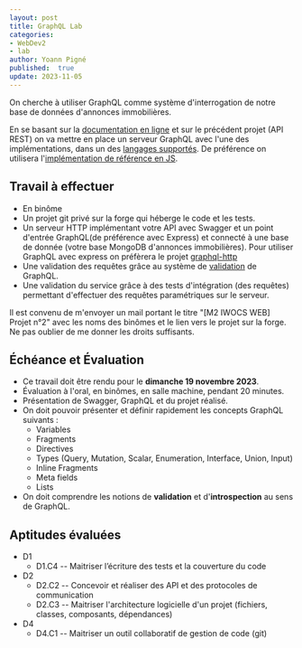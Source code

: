 ```yaml
---
layout: post
title: GraphQL Lab
categories:
- WebDev2
- lab
author: Yoann Pigné
published:  true
update: 2023-11-05
---
```





On cherche à utiliser GraphQL comme système d'interrogation de notre base de données d'annonces immobilières.

En se basant sur la [documentation en ligne](https://graphql.org/learn) et sur le précédent projet (API REST) on va mettre en place un serveur GraphQL avec l'une des implémentations, dans un des [langages supportés](https://graphql.org/code/). De préférence on utilisera l'[implémentation de référence en JS](https://graphql.org/code/#javascript).

## Travail à effectuer

- En binôme
- Un projet git privé sur la forge qui héberge le code et les tests.
- Un serveur HTTP implémentant votre API avec Swagger et un point d'entrée GraphQL(de préférence avec Express) et connecté à une base de donnée (votre base  MongoDB d'annonces immobilières). Pour utiliser GraphQL avec express on préfèrera le projet [graphql-http](https://www.npmjs.com/package/graphql-http#with-express)
- Une validation des requêtes grâce au système de [validation](https://graphql.org/learn/validation/) de GraphQL.
- Une validation du service grâce à des tests d'intégration (des requêtes) permettant d'effectuer des requêtes paramétriques sur le serveur.


Il est convenu de m'envoyer un mail portant le titre "[M2 IWOCS WEB] Projet n°2" avec les noms des binômes et le lien vers le projet sur la forge. Ne pas oublier de me donner les droits suffisants.

## Échéance et Évaluation


- Ce travail doit être rendu pour le **dimanche 19 novembre 2023**.
- Évaluation à l'oral, en binômes, en salle machine, pendant 20 minutes.
- Présentation  de Swagger, GraphQL et du projet réalisé.
- On doit pouvoir présenter et définir rapidement les concepts GraphQL suivants :
  - Variables
  - Fragments
  - Directives
  - Types (Query, Mutation, Scalar, Enumeration, Interface, Union, Input)
  - Inline Fragments
  - Meta fields
  - Lists
- On doit comprendre les notions de **validation** et d'**introspection** au sens de GraphQL.

## Aptitudes évaluées


- D1
  - D1.C4 --  Maitriser l’écriture des tests et la couverture du code
- D2
  - D2.C2 --  Concevoir et réaliser des API et des protocoles de communication
  - D2.C3 --  Maitriser l'architecture logicielle d'un projet (fichiers, classes, composants, dépendances)
- D4
  - D4.C1 --  Maitriser un outil collaboratif de gestion de code (git)